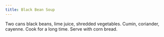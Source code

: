```yaml
---
title: Black Bean Soup
---
```


Two cans black beans, lime juice, shredded vegetables.
Cumin, coriander, cayenne.
Cook for a long time. Serve with corn bread.
